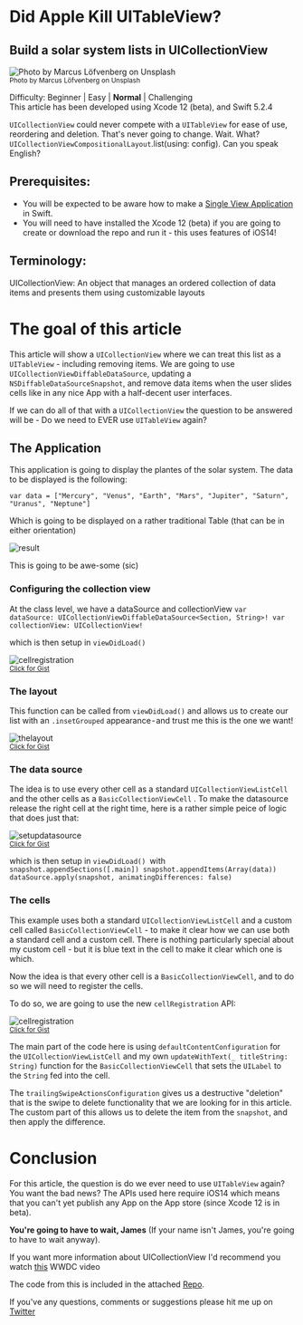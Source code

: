 # Did Apple Kill UITableView?
## Build a solar system lists in UICollectionView

![Photo by Marcus Löfvenberg on Unsplash](Images/0*4GyrBIH134EPWseP.jpeg)<br/>
<sub>Photo by Marcus Löfvenberg on Unsplash<sub>

Difficulty: Beginner | Easy | **Normal** | Challenging<br/>
This article has been developed using Xcode 12 (beta), and Swift 5.2.4

`UICollectionView` could never compete with a `UITableView` for ease of use, reordering and deletion. That's never going to change. Wait. What? `UICollectionViewCompositionalLayout`.list(using: config). Can you speak English?

## Prerequisites: 
* You will be expected to be aware how to make a [Single View Application](https://medium.com/swlh/your-first-ios-application-using-xcode-9983cf6efb71) in Swift.
* You will need to have installed the Xcode 12 (beta) if you are going to create or download the repo and run it - this uses features of iOS14!

## Terminology:
UICollectionView: An object that manages an ordered collection of data items and presents them using customizable layouts


# The goal of this article
This article will show a `UICollectionView` where we can treat this list as a `UITableView` - including removing items. We are going to use `UICollectionViewDiffableDataSource`, updating a `NSDiffableDataSourceSnapshot`, and remove data items when the user slides cells like in any nice App with a half-decent user interfaces.

If we can do all of that with a `UICollectionView` the question to be answered will be - Do we need to EVER use `UITableView` again?

## The Application
This application is going to display the plantes of the solar system. The data to be displayed is the following:

`var data = ["Mercury", "Venus", "Earth", "Mars", "Jupiter", "Saturn", "Uranus", "Neptune"]`

Which is going to be displayed on a rather traditional Table (that can be in either orientation)

![result](Images/result.png)<br/>

This is going to be awe-some (sic)

### Configuring the collection view
At the class level, we have a dataSource and collectionView
`var dataSource: UICollectionViewDiffableDataSource<Section, String>!
var collectionView: UICollectionView!`

which is then setup in `viewDidLoad()`

![cellregistration](Images/cellregistration.png)<br>
<sub>[Click for Gist](https://gist.github.com/stevencurtis/c36e00b482c157711084899e97b44bf0)<sub>

### The layout
This function can be called from `viewDidLoad()` and allows us to create our list with an `.insetGrouped` appearance - and trust me this is the one we want!

![thelayout](Images/thelayout.png)<br>
<sub>[Click for Gist](https://gist.github.com/stevencurtis/629baba056d40edb476032aa81b42a48)<sub>

### The data source
The idea is to use every other cell as a standard `UICollectionViewListCell` and the other cells as a `BasicCollectionViewCell` . To make the datasource release the right cell at the right time, here is a rather simple peice of logic that does just that:

![setupdatasource](Images/setupdatasource.png)<br>
<sub>[Click for Gist](https://gist.github.com/stevencurtis/abbd614726e2200a03cd666032634f15)<sub>

which is then setup in `viewDidLoad() `with
`snapshot.appendSections([.main])
snapshot.appendItems(Array(data))
dataSource.apply(snapshot, animatingDifferences: false)`

### The cells
This example uses both a standard `UICollectionViewListCell` and a custom cell called `BasicCollectionViewCell` - to make it clear how we can use both a standard cell and a custom cell. There is nothing particularly special about my custom cell - but it is blue text in the cell to make it clear which one is which.

Now the idea is that every other cell is a `BasicCollectionViewCell`, and to do so we will need to register the cells.

To do so, we are going to use the new `cellRegistration` API:

![cellregistration](Images/cellregistration.png)<br>
<sub>[Click for Gist](https://gist.github.com/stevencurtis/c36e00b482c157711084899e97b44bf0)<sub>

The main part of the code here is using `defaultContentConfiguration` for the `UICollectionViewListCell` and my own `updateWithText(_ titleString: String)` function for the `BasicCollectionViewCell` that sets the `UILabel` to the `String` fed into the cell.

The `trailingSwipeActionsConfiguration` gives us a destructive "deletion" that is the swipe to delete functionality that we are looking for in this article. The custom part of this allows us to delete the item from the `snapshot`, and then apply the difference.



# Conclusion
For this article, the question is do we ever need to use `UITableView` again? You want the bad news? The APIs used here require iOS14 which means that you can't yet publish any App on the App store (since Xcode 12 is in beta). 

**You're going to have to wait, James** (If your name isn't James, you're going to have to wait anyway).

If you want more information about UICollectionView I'd recommend you watch [this](https://developer.apple.com/wwdc20/10097) WWDC video

The code from this is included in the attached [Repo](). 

If you've any questions, comments or suggestions please hit me up on [Twitter](https://twitter.com/stevenpcurtis) 

